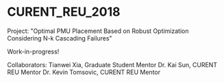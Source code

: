 # CURENT_REU_2018

Project: "Optimal PMU Placement
Based on Robust Optimization 
Considering N-k Cascading Failures"

Work-in-progress!

Collaborators:
Tianwei Xia, Graduate Student Mentor
Dr. Kai Sun, CURENT REU Mentor
Dr. Kevin Tomsovic, CURENT REU Mentor

